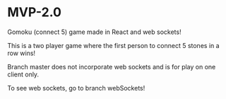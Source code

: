 # MVP-2.0
Gomoku (connect 5) game made in React and web sockets!

This is a two player game where the first person to connect 5 stones in a row wins!

Branch master does not incorporate web sockets and is for play on one client only.

To see web sockets, go to branch webSockets!
